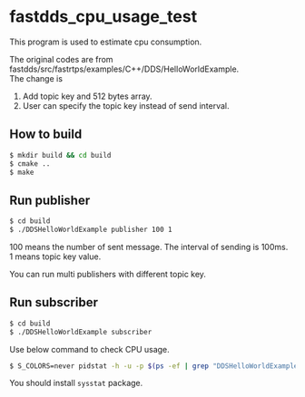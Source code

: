 # fastdds_cpu_usage_test
This program is used to estimate cpu consumption.   

The original codes are from fastdds/src/fastrtps/examples/C++/DDS/HelloWorldExample.  
The change is 
1. Add topic key and 512 bytes array.
2. User can specify the topic key instead of send interval.

## How to build  

```bash
$ mkdir build && cd build
$ cmake ..
$ make
```

## Run publisher

```bash
$ cd build
$ ./DDSHelloWorldExample publisher 100 1
```
100 means the number of sent message. The interval of sending is 100ms.  
1 means topic key value.  

You can run multi publishers with different topic key.

## Run subscriber
```bash
$ cd build
$ ./DDSHelloWorldExample subscriber
```
Use below command to check CPU usage.   
```bash
$ S_COLORS=never pidstat -h -u -p $(ps -ef | grep "DDSHelloWorldExample subscriber" | grep -v grep | awk '{print $2}') 1
```
You should install `sysstat` package.  

